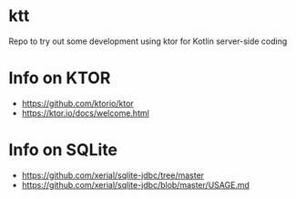 # ktt
Repo to try out some development using ktor for Kotlin server-side coding

# Info on KTOR
* https://github.com/ktorio/ktor
* https://ktor.io/docs/welcome.html

# Info on SQLite
* https://github.com/xerial/sqlite-jdbc/tree/master
* https://github.com/xerial/sqlite-jdbc/blob/master/USAGE.md
